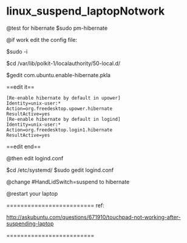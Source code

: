 # linux_suspend_laptopNotwork

@test for hibernate
$sudo pm-hibernate

@if work edit the config file:

$sudo -i

$cd /var/lib/polkit-1/localauthority/50-local.d/

$gedit com.ubuntu.enable-hibernate.pkla

==edit it==

    [Re-enable hibernate by default in upower]
    Identity=unix-user:*
    Action=org.freedesktop.upower.hibernate
    ResultActive=yes
    [Re-enable hibernate by default in logind]
    Identity=unix-user:*
    Action=org.freedesktop.login1.hibernate
    ResultActive=yes
    
==edit end==

@then edit logind.conf

$cd /etc/systemd/
$sudo gedit logind.conf

@change #HandLidSwitch=suspend to hibernate

@restart your laptop 

=========================
ref:

http://askubuntu.com/questions/671910/touchpad-not-working-after-suspending-laptop

=========================
